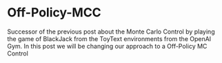 # Off-Policy-MCC
Successor of the previous post about the Monte Carlo Control by playing the game of BlackJack from the ToyText environments from the OpenAI Gym. In this post we will be changing our approach to a Off-Policy MC Control
